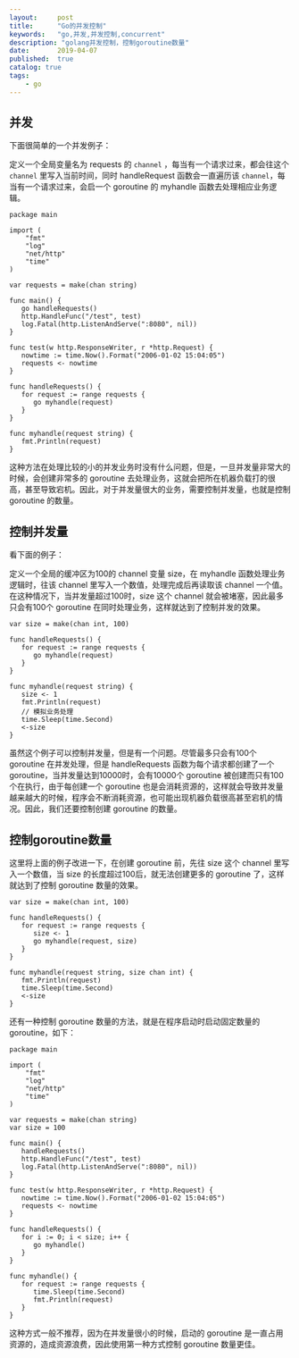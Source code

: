 ```yaml
---
layout:     post
title:      "Go的并发控制"
keywords:   "go,并发,并发控制,concurrent" 
description: "golang并发控制，控制goroutine数量"
date:       2019-04-07
published:  true 
catalog: true
tags:
    - go
---
```

## 并发
下面很简单的一个并发例子：

定义一个全局变量名为 requests 的 `channel`  ，每当有一个请求过来，都会往这个 `channel` 里写入当前时间，同时 handleRequest 函数会一直遍历该 `channel`，每当有一个请求过来，会启一个 goroutine 的 myhandle 函数去处理相应业务逻辑。
```
package main

import (  
	"fmt"  
	"log" 
	"net/http" 
	"time"
)  
  
var requests = make(chan string)  
  
func main() {  
   go handleRequests()  
   http.HandleFunc("/test", test)  
   log.Fatal(http.ListenAndServe(":8080", nil))  
}  
  
func test(w http.ResponseWriter, r *http.Request) {  
   nowtime := time.Now().Format("2006-01-02 15:04:05")  
   requests <- nowtime  
}  
  
func handleRequests() {  
   for request := range requests {  
      go myhandle(request)  
   }  
}  
  
func myhandle(request string) {  
   fmt.Println(request)  
}
```

这种方法在处理比较的小的并发业务时没有什么问题，但是，一旦并发量非常大的时候，会创建非常多的 goroutine 去处理业务，这就会把所在机器负载打的很高，甚至导致宕机。因此，对于并发量很大的业务，需要控制并发量，也就是控制 goroutine 的数量。

## 控制并发量
看下面的例子：

定义一个全局的缓冲区为100的 channel 变量 size，在 myhandle 函数处理业务逻辑时，往该  channel 里写入一个数值，处理完成后再读取该 channel 一个值。在这种情况下，当并发量超过100时，size 这个 channel 就会被堵塞，因此最多只会有100个 goroutine 在同时处理业务，这样就达到了控制并发的效果。
```
var size = make(chan int, 100)

func handleRequests() {  
   for request := range requests {  
      go myhandle(request)  
   }  
}  
  
func myhandle(request string) {  
   size <- 1  
   fmt.Println(request)  
   // 模拟业务处理
   time.Sleep(time.Second)  
   <-size  
}
```

虽然这个例子可以控制并发量，但是有一个问题。尽管最多只会有100个 goroutine 在并发处理，但是 handleRequests 函数为每个请求都创建了一个 goroutine，当并发量达到10000时，会有10000个 goroutine 被创建而只有100个在执行，由于每创建一个 goroutine 也是会消耗资源的，这样就会导致并发量越来越大的时候，程序会不断消耗资源，也可能出现机器负载很高甚至宕机的情况。因此，我们还要控制创建 goroutine 的数量。

## 控制goroutine数量
这里将上面的例子改进一下，在创建 goroutine 前，先往 size 这个 channel 里写入一个数值，当 size 的长度超过100后，就无法创建更多的 goroutine 了，这样就达到了控制 goroutine 数量的效果。
```
var size = make(chan int, 100)

func handleRequests() {  
   for request := range requests {  
      size <- 1  
	  go myhandle(request, size)  
   }  
}  
  
func myhandle(request string, size chan int) {  
   fmt.Println(request)  
   time.Sleep(time.Second)  
   <-size  
}
```

还有一种控制 goroutine 数量的方法，就是在程序启动时启动固定数量的 goroutine，如下：
```
package main  
  
import (  
	"fmt"  
	"log" 
	"net/http" 
	"time"
)  
  
var requests = make(chan string)  
var size = 100  
  
func main() {  
   handleRequests()  
   http.HandleFunc("/test", test)  
   log.Fatal(http.ListenAndServe(":8080", nil))  
}  
  
func test(w http.ResponseWriter, r *http.Request) {  
   nowtime := time.Now().Format("2006-01-02 15:04:05")  
   requests <- nowtime  
}  
  
func handleRequests() {  
   for i := 0; i < size; i++ {  
      go myhandle()  
   }  
}  
  
func myhandle() {  
   for request := range requests {  
      time.Sleep(time.Second)  
      fmt.Println(request)  
   }  
}
```

这种方式一般不推荐，因为在并发量很小的时候，启动的 goroutine 是一直占用资源的，造成资源浪费，因此使用第一种方式控制 goroutine 数量更佳。
